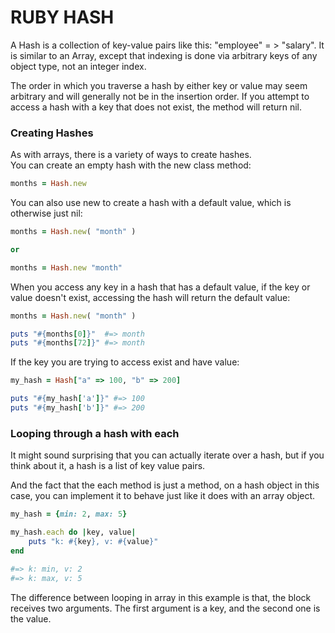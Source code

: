 # RUBY HASH
A Hash is a collection of key-value pairs like this: "employee" = > "salary". It is similar to an Array, except that indexing is done via arbitrary keys of any object type, not an integer index.

The order in which you traverse a hash by either key or value may seem arbitrary and will generally not be in the insertion order. If you attempt to access a hash with a key that does not exist, the method will return nil.

### Creating Hashes
As with arrays, there is a variety of ways to create hashes. <br/>
You can create an empty hash with the new class method:
``` Ruby
months = Hash.new
```

You can also use new to create a hash with a default value, which is otherwise just nil:
``` Ruby
months = Hash.new( "month" )

or

months = Hash.new "month"
```

When you access any key in a hash that has a default value, if the key or value doesn't exist, accessing the hash will return the default value:
``` Ruby
months = Hash.new( "month" )

puts "#{months[0]}"  #=> month
puts "#{months[72]}" #=> month
```

If the key you are trying to access exist and have value:
``` Ruby
my_hash = Hash["a" => 100, "b" => 200]

puts "#{my_hash['a']}" #=> 100
puts "#{my_hash['b']}" #=> 200
```

### Looping through a hash with each
It might sound surprising that you can actually iterate over a hash, but if you think about it, a hash is a list of key value pairs.

And the fact that the each method is just a method, on a hash object in this case, you can implement it to behave just like it does with an array object.
``` Ruby
my_hash = {min: 2, max: 5}

my_hash.each do |key, value|
    puts "k: #{key}, v: #{value}" 
end

#=> k: min, v: 2
#=> k: max, v: 5
```
The difference between looping in array in this example is that, the block receives two arguments. The first argument is a key, and the second one is the value.